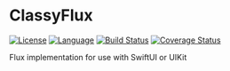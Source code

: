 # ClassyFlux

[![License](https://img.shields.io/badge/license-MIT-ff69b4.svg)](https://github.com/kzlekk/ClassyFlux/raw/master/LICENSE)
[![Language](https://img.shields.io/badge/swift-5.0-orange.svg)](https://swift.org/blog/swift-5-released/)
[![Build Status](https://travis-ci.com/kzlekk/ClassyFlux.svg?branch=master)](https://travis-ci.com/kzlekk/ClassyFlux)
[![Coverage Status](https://coveralls.io/repos/github/kzlekk/ClassyFlux/badge.svg?branch=master)](https://coveralls.io/github/kzlekk/ClassyFlux?branch=master)

Flux implementation for use with SwiftUI or UIKit
